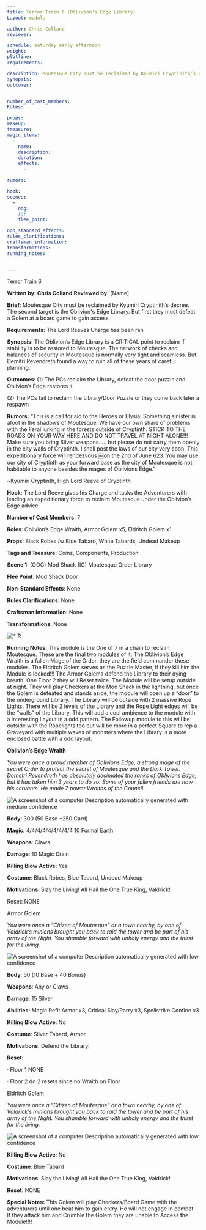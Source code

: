 ```yaml
---
title: Terror Train 6 (Oblivion's Edge Library)
Layout: module

author: Chris Colland
reviewer: 

schedule: saturday early afternoon
weight: 
plotline: 
requirements: 

description: Moutesque City must be reclaimed by Kyumiri Cryptinith’s decree. The sixth target is the Oblivion's Edge Library
synopsis:   
outcomes: 


number_of_cast_members: 
Roles: 

props: 
makeup: 
treasure: 
magic_items:
  - 
    name: 
    description:  
    duration: 
    effects: 
      - 

rumors: 

hook: 
scenes: 
  - 
    oog: 
    ig: 
    flee_point: 

non_standard_effects: 
rules_clarifications: 
craftsman_information: 
transformations: 
running_notes: 


---
```


Terror Train 6

 

 

**Written by: Chris Colland**        **Reviewed by:** [Name]




 **Brief**: Moutesque City must be reclaimed by Kyumiri Cryptinith’s decree. The second target is the Oblivion's Edge Library. But first they must defeat a Golem at a board game to gain access




 **Requirements:** The Lord Reeves Charge has been ran

 

**Synopsis**: The Oblivion’s Edge Library is a CRITICAL point to reclaim if stability is to be restored to Moutesque. The network of checks and balances of security in Moutesque is normally very tight and seamless. But Demitri Revendreth found a way to ruin all of these years of careful planning.

 

**Outcomes**: (1) The PCs reclaim the Library, defeat the door puzzle and Oblivion’s Edge restores it

(2) The PCs fail to reclaim the Library/Door Puzzle or they come back later a respawn

 

**Rumors:** “This is a call for aid to the Heroes or Elysia! Something sinister is afoot in the shadows of Moutesque. We have our own share of problems with the Feral lurking in the forests outside of Cryptinth. STICK TO THE ROADS ON YOUR WAY HERE AND DO NOT TRAVEL AT NIGHT ALONE!!! Make sure you bring Silver weapons….. but please do not carry them openly in the city walls of Cryptinth. I shall post the laws of our city very soon. This expeditionary force will rendezvous ￼on the 2nd of June 623. You may use our city of Cryptinth as your forward base as the city of Moutesque is not habitable to anyone besides the mages of Obilvions Edge.”

~Kyumiri Cryptinth, High Lord Reeve of Cryptinth




 **Hook**: The Lord Reeve gives his Charge and tasks the Adventurers with leading an expeditionary force to reclaim Moutesque under the Oblivion’s Edge advice

**Number of Cast Members**: 7

**Roles**: Oblivion’s Edge Wraith, Armor Golem x5, Eldritch Golem x1

**Props**: Black Robes /w Blue Tabard, White Tabards, Undead Makeup

**Tags and Treasure**: Coins, Components, Production

**Scene 1**: (OOG) Mod Shack (IG) Moutesque Order Library

**Flee Point**: Mod Shack Door

**Non-Standard Effects**: None

**Rules Clarifications**: None

**Craftsman Information**: None

**Transformations**: None

![*](PicExportError)       **R**

 **Running Notes**: This module is the One of 7 in a chain to reclaim Moutesque. These are the final two modules of it. The Oblivion’s Edge Wraith is a fallen Mage of the Order, they are the field commander these modules. The Eldritch Golem serves as the Puzzle Master, if they kill him the Module is locked!!! The Armor Golems defend the Library to their dying breath. One Floor 2 they will Reset twice. The Module will be setup outside at night. They will play Checkers at the Mod Shack in the lightning, but once the Golem is defeated and stands aside, the module will open up a “door” to the underground Library. The Library will be outside with 2 massive Rope Lights. There will be 2 levels of the Library and the Rope Light edges will be the “walls” of the Library. This will add a cool ambience to the module with a interesting Layout in a odd pattern. The Followup module to this will be outside with the Ropelights too but will be more in a perfect Square to rep a Graveyard with multiple waves of monsters where the Library is a more enclosed battle with a odd layout.



**Oblivion’s Edge Wraith**

*You were once a proud member of Oblivions Edge, a strong mage of the secret Order to protect the secret of Moutesque and the Dark Tower. Demetri Revendreth has absolutely decimated the ranks of Oblivions Edge, but it has taken him 3 years to do so. Some of your fallen friends are now his servants. He made 7 power Wraiths of the Council.*

![A screenshot of a computer  Description automatically generated with medium confidence](file:///C:/Users/deadk/AppData/Local/Packages/oice_16_974fa576_32c1d314_1a99/AC/Temp/msohtmlclip1/01/clip_image002.png)

**Body**: 300 (50 Base +250 Card)

**Magic**: 4/4/4/4/4/4/4/4/4  10 Formal Earth

**Weapons**: Claws

**Damage**: 10 Magic Drain

**Killing Blow Active**: Yes

**Costume**: Black Robes, Blue Tabard, Undead Makeup

**Motivations**: Slay the Living! All Hail the One True King, Valdrick!

Reset: NONE

 

 

 

 

 

 

Armor Golem

*You were once a “Citizen of Moutesque” or a town nearby, by one of Valdrick’s minions brought you back to raid the tower and be part of his army of the Night. You shamble forward with unholy energy and the thirst for the living.*

![A screenshot of a computer  Description automatically generated with low confidence](file:///C:/Users/deadk/AppData/Local/Packages/oice_16_974fa576_32c1d314_1a99/AC/Temp/msohtmlclip1/01/clip_image004.png)

**Body**: 50 (10 Base + 40 Bonus)

**Weapons**: Any or Claws

**Damage**: 15 Silver

**Abilities:** Magic Refit Armor x3, Critical Slay/Parry x3, Spellstrike Confine x3

**Killing Blow Active**: No

**Costume**: Silver Tabard, Armor

**Motivations**: Defend the Library!

**Reset**: 

·    Floor 1 NONE

·    Floor 2 do 2 resets since no Wraith on Floor

 

 

 

 

 

Eldritch Golem

*You were once a “Citizen of Moutesque” or a town nearby, by one of Valdrick’s minions brought you back to raid the tower and be part of his army of the Night. You shamble forward with unholy energy and the thirst for the living.*

![A screenshot of a computer  Description automatically generated with low confidence](file:///C:/Users/deadk/AppData/Local/Packages/oice_16_974fa576_32c1d314_1a99/AC/Temp/msohtmlclip1/01/clip_image006.png)

**Killing Blow Active**: No

**Costume**: Blue Tabard

**Motivations**: Slay the Living! All Hail the One True King, Valdrick!

**Reset**: NONE 

**Special Notes:** This Golem will play Checkers/Board Game with the adventurers until one beat him to gain entry. He will not engage in combat. If they attack him and Crumble the Golem they are unable to Access the Module!!!!

 



 
